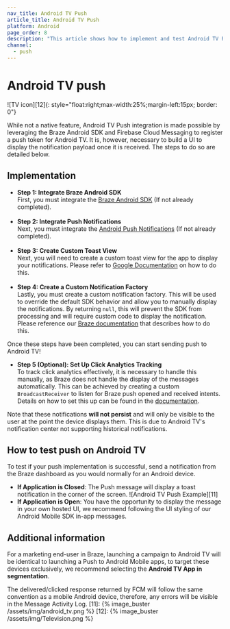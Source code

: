 ```yaml
---
nav_title: Android TV Push
article_title: Android TV Push
platform: Android
page_order: 8
description: "This article shows how to implement and test Android TV Push."
channel:
  - push
---
```


# Android TV push
!\[TV icon\]\[12\]{: style="float:right;max-width:25%;margin-left:15px; border: 0"}

While not a native feature, Android TV Push integration is made possible by leveraging the Braze Android SDK and Firebase Cloud Messaging to register a push token for Android TV. It is, however, necessary to build a UI to display the notification payload once it is received. The steps to do so are detailed below.

## Implementation
- __Step 1: Integrate Braze Android SDK__<br> First, you must integrate the [Braze Android SDK][6] (If not already completed).<br><br>
- __Step 2: Integrate Push Notifications__<br> Next, you must integrate the [Android Push Notifications][10] (If not already completed).<br><br>
- __Step 3: Create Custom Toast View__<br> Next, you will need to create a custom toast view for the app to display your notifications. Please refer to [Google Documentation][9] on how to do this.<br><br>
- __Step 4: Create a Custom Notification Factory__<br> Lastly, you must create a custom notification factory. This will be used to override the default SDK behavior and allow you to manually display the notifications. By returning `null`, this will prevent the SDK from processing and will require custom code to display the notification. Please reference our [Braze documentation][8] that describes how to do this.

Once these steps have been completed, you can start sending push to Android TV!

- __Step 5 (Optional): Set Up Click Analytics Tracking__<br> To track click analytics effectively, it is necessary to handle this manually, as Braze does not handle the display of the messages automatically. This can be achieved by creating a custom `BroadcastReceiver` to listen for Braze push opened and received intents. Details on how to set this up can be found in the [documentation][7].

Note that these notifications __will not persist__ and will only be visible to the user at the point the device displays them. This is due to Android TV's notification center not supporting historical notifications.

## How to test push on Android TV

To test if your push implementation is successful, send a notification from the Braze dashboard as you would normally for an Android device.

- __If Application is Closed__: The Push message will display a toast notification in the corner of the screen. !\[Android TV Push Example\]\[11\]
- __If Application is Open__: You have the opportunity to display the message in your own hosted UI, we recommend following the UI styling of our Android Mobile SDK in-app messages.

## Additional information
For a marketing end-user in Braze, launching a campaign to Android TV will be identical to launching a Push to Android Mobile apps, to target these devices exclusively, we recommend selecting the __Android TV App in segmentation__.

The delivered/clicked response returned by FCM will follow the same convention as a mobile Android device, therefore, any errors will be visible in the Message Activity Log.
[11]: {% image_buster /assets/img/android_tv.png %} [12]: {% image_buster /assets/img/Television.png %}

[6]: {{site.baseurl}}/developer_guide/platform_integration_guides/android/initial_sdk_setup/android_sdk_integration/?redirected=true
[7]: {{site.baseurl}}/developer_guide/platform_integration_guides/android/push_notifications/integration/standard_integration/#custom-handling-for-push-receipts-opens-dismissals-and-key-value-pairs
[8]: {{site.baseurl}}/developer_guide/platform_integration_guides/android/push_notifications/integration/standard_integration/#custom-displaying-notifications
[9]: https://developer.android.com/guide/topics/ui/notifiers/toasts#CustomToastView
[10]: {{site.baseurl}}/developer_guide/platform_integration_guides/android/push_notifications/integration/standard_integration/
